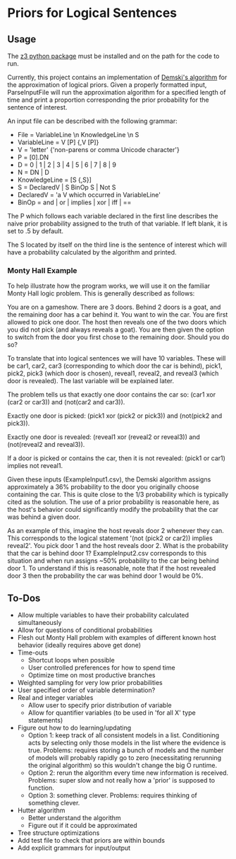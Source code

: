 # Priors for Logical Sentences #

## Usage ##
The [z3 python package](https://github.com/Z3Prover/z3) must be installed and on the path for the code to run.

Currently, this project contains an implementation of [Demski's algorithm](agi-conference.org/2012/wp-content/uploads/2012/12/paper_70.pdf) for the approximation of logical priors. Given a properly formatted input, ParseInputFile will run the approximation algorithm for a specified length of time and print a proportion corresponding the prior probability for the sentence of interest.

An input file can be described with the following grammar:

- File = VariableLine \n KnowledgeLine \n S
- VariableLine = V [P] {,V [P]}
- V = 'letter' {'non-parens or comma Unicode character'}
- P = [0].DN
- D = 0 | 1 | 2 | 3 | 4 | 5 | 6 | 7 | 8 | 9
- N = DN | D
- KnowledgeLine = [S {,S}]
- S = DeclaredV | S BinOp S | Not S
- DeclaredV = 'a V which occurred in VariableLine'
- BinOp = and | or | implies | xor | iff | == 

The P which follows each variable declared in the first line describes the naive prior probability assigned to the truth of that variable. If left blank, it is set to .5 by default.

The S located by itself on the third line is the sentence of interest which will have a probability calculated by the algorithm and printed.

### Monty Hall Example ###
To help illustrate how the program works, we will use it on the familiar Monty Hall logic problem. This is generally described as follows:

You are on a gameshow. There are 3 doors. Behind 2 doors is a goat, and the remaining door has a car behind it. You want to win the car. You are first allowed to pick one door. The host then reveals one of the two doors which you did not pick (and always reveals a goat). You are then given the option to switch from the door you first chose to the remaining door. Should you do so?

To translate that into logical sentences we will have 10 variables. These will be car1, car2, car3 (corresponding to which door the car is behind), pick1, pick2, pick3 (which door is chosen), reveal1, reveal2, and reveal3 (which door is revealed). The last variable will be explained later.

The problem tells us that exactly one door contains the car so: (car1 xor (car2 or car3)) and (not(car2 and car3)).

Exactly one door is picked: (pick1 xor (pick2 or pick3)) and (not(pick2 and pick3)).

Exactly one door is revealed: (reveal1 xor (reveal2 or reveal3)) and (not(reveal2 and reveal3)).

If a door is picked or contains the car, then it is not revealed: (pick1 or car1) implies not reveal1.

Given these inputs (ExampleInput1.csv), the Demski algorithm assigns approximately a 36% probability to the door you originally choose containing the car. This is quite close to the 1/3 probability which is typically cited as the solution. The use of a prior probability is reasonable here, as the host's behavior could significantly modify the probability that the car was behind a given door.

As an example of this, imagine the host reveals door 2 whenever they can. This corresponds to the logical statement '(not (pick2 or car2)) implies reveal2'. You pick door 1 and the host reveals door 2. What is the probability that the car is behind door 1? ExampleInput2.csv corresponds to this situation and when run assigns ~50% probability to the car being behind door 1. To understand if this is reasonable, note that if the host revealed door 3 then the probability the car was behind door 1 would be 0%.

## To-Dos ##

- Allow multiple variables to have their probability calculated simultaneously
- Allow for questions of conditional probabilities
- Flesh out Monty Hall problem with examples of different known host behavior (ideally requires above get done)
- Time-outs
	- Shortcut loops when possible
	- User controlled preferences for how to spend time
	- Optimize time on most productive branches
- Weighted sampling for very low prior probabilities
- User specified order of variable determination?
- Real and integer variables
	- Allow user to specify prior distribution of variable
	- Allow for quantifier variables (to be used in 'for all X' type statements)
- Figure out how to do learning/updating
	- Option 1: keep track of all consistent models in a list. Conditioning acts by selecting only those models in the list where the evidence is true. Problems: requires storing a bunch of models and the number of models will probably rapidly go to zero (necessitating rerunning the original algorithm) so this wouldn't change the big O runtime.
	- Option 2: rerun the algorithm every time new information is received. Problems: super slow and not really how a 'prior' is supposed to function.
	- Option 3: something clever. Problems: requires thinking of something clever.
- Hutter algorithm
	- Better understand the algorithm
	- Figure out if it could be approximated
- Tree structure optimizations
- Add test file to check that priors are within bounds
- Add explicit grammars for input/output